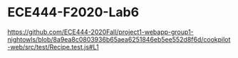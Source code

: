 # ECE444-F2020-Lab6
https://github.com/ECE444-2020Fall/project1-webapp-group1-nightowls/blob/8a9ea8c0803936b65aea6251846eb5ee552d8f6d/cookpilot-web/src/test/Recipe.test.js#L1
